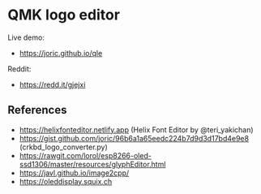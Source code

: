 # QMK logo editor

Live demo:

* https://joric.github.io/qle

Reddit:

* https://redd.it/gjejxi

## References

* https://helixfonteditor.netlify.app (Helix Font Editor by @teri_yakichan)
* https://gist.github.com/joric/96b6a1a65eedc224b7d9d3d17bd4e9e8 (crkbd_logo_converter.py)
* https://rawgit.com/lorol/esp8266-oled-ssd1306/master/resources/glyphEditor.html
* https://javl.github.io/image2cpp/
* https://oleddisplay.squix.ch

